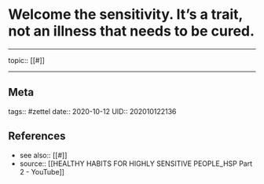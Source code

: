 # Welcome the sensitivity. It’s a trait, not an illness that needs to be cured.

---

topic:: [[#]]

---
## Meta
tags:: #zettel
date:: 2020-10-12
UID:: 202010122136
## References
- see also:: [[#]]
- source:: [[HEALTHY HABITS FOR HIGHLY SENSITIVE PEOPLE_HSP Part 2 - YouTube]]